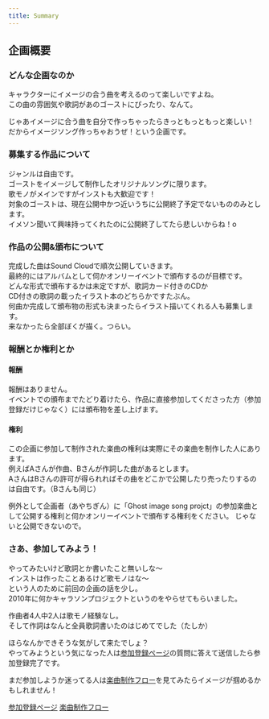 ```yaml
---
title: Summary
---
```

## 企画概要

### どんな企画なのか
キャラクターにイメージの合う曲を考えるのって楽しいですよね。<br />
この曲の雰囲気や歌詞があのゴーストにぴったり、なんて。

じゃあイメージに合う曲を自分で作っちゃったらきっともっともっと楽しい！<br />
だからイメージソング作っちゃおうぜ！という企画です。

### 募集する作品について
ジャンルは自由です。<br />
ゴーストをイメージして制作したオリジナルソングに限ります。<br />
歌モノがメインですがインストも大歓迎です！<br />
対象のゴーストは、現在公開中かつ近いうちに公開終了予定でないもののみとします。<br />
イメソン聞いて興味持ってくれたのに公開終了してたら悲しいからね！o<br />

### 作品の公開&頒布について
完成した曲はSound Cloudで順次公開していきます。<br />
最終的にはアルバムとして伺かオンリーイベントで頒布するのが目標です。<br />
どんな形式で頒布するかは未定ですが、歌詞カード付きのCDか<br />
CD付きの歌詞の載ったイラスト本のどちらかですたぶん。<br />
何曲か完成して頒布物の形式も決まったらイラスト描いてくれる人も募集します。<br />
来なかったら全部ぼくが描く。つらい。

### 報酬とか権利とか
#### 報酬
報酬はありません。<br />
イベントでの頒布までたどり着けたら、作品に直接参加してくださった方（参加登録だけじゃなく）には頒布物を差し上げます。<br />

#### 権利
この企画に参加して制作された楽曲の権利は実際にその楽曲を制作した人にあります。<br />
例えばAさんが作曲、Bさんが作詞した曲があるとします。<br />
AさんはBさんの許可が得られればその曲をどこかで公開したり売ったりするのは自由です。（Bさんも同じ）<br />

例外として企画者（あやちぎん）に「Ghost image song projct」の参加楽曲として公開する権利と伺かオンリーイベントで頒布する権利をください。
じゃないと公開できないので。

### さあ、参加してみよう！
やってみたいけど歌詞とか書いたこと無いしな～<br />
インストは作ったことあるけど歌モノはな～<br />
という人のために前回の企画の話を少し。<br />
2010年に何かキャラソンプロジェクトというのをやらせてもらいました。

作曲者4人中2人は歌モノ経験なし。<br />
そして作詞はなんと全員歌詞書いたのはじめてでした（たしか）

ほらなんかできそうな気がして来たでしょ？<br />
やってみようという気になった人は[参加登録ページ](/join.html)の質問に答えて送信したら参加登録完了です。

まだ参加しようか迷ってる人は[楽曲制作フロー](/howto.html)を見てみたらイメージが掴めるかもしれません！

<a class="btn btn-primary" href="/join.html" role="button">参加登録ページ</a>
<a class="btn btn-primary" href="/howto.html" role="button">楽曲制作フロー</a>
